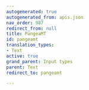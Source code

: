 ```yaml
---
autogenerated: true
autogenerated_from: apis.json
nav_order: 987
redirect_from: null
title: PangeaMT
id: pangeamt
translation_types:
- Text
active: true
grand_parent: Input types
parent: Text
redirect_to: pangeamt

---
```


